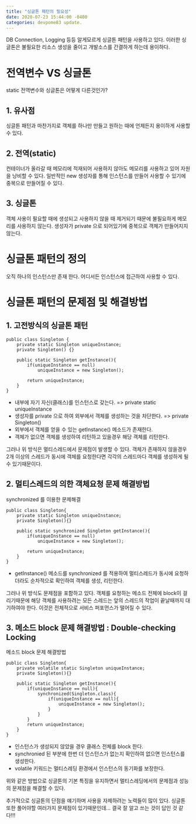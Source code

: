 ```yaml
---
title: "싱글톤 패턴의 필요성"
date: 2020-07-23 15:44:00 -0400
categories: devpome83 update.
---
```


DB Connection, Logging 등등 알게모르게 싱글톤 패턴을 사용하고 있다.
이러한 싱글톤은 불필요한 리소스 생성을 줄이고 개발소스를 간결하게 하는데 용이하다.

# 전역변수 VS 싱글톤

static 전역변수와 싱글톤은 어떻게 다른것인가?

## 1. 유사점

싱글톤 패턴과 마찬가지로 객체를 하나만 만들고 원하는 때에 언제든지 용이하게 사용할 수 있다.

## 2. 전역(static)

컨테이너가 올라갈 때 메모리에 적재되어 사용하지 않아도 메모리를 사용하고 있어 자원을 낭비할 수 있다.
일반적인 new 생성자를 통해 인스턴스를 만들어 사용할 수 있기에 중복으로 만들어질 수 있다.

## 3. 싱글톤

객체 사용이 필요할 때에 생성되고 사용하지 않을 때 제거되기 때문에 불필요하게 메모리를 사용하지 않는다.
생성자가 private 으로 되어있기에 중복으로 객체가 만들어지지 않는다.

# 싱글톤 패턴의 정의

오직 하나의 인스턴스만 존재 한다.
어디서든 인스턴스에 접근하여 사용할 수 있다.

# 싱글톤 패턴의 문제점 및 해결방법

## 1. 고전방식의 싱글톤 패턴

```
public class Singleton {
    private static Singleton uniqueInstance;
    private Singleton() {}

    public static Singleton getInstance(){
        if(uniqueInstance == null)
            uniqueInstance = new Singleton();

        return uniqueInstance;
    }
}
```

-   내부에 자기 자신(클래스)를 인스턴스로 갖는다. => private static uniqueInstance
-   생성자를 private 으로 하여 외부에서 객체를 생성하는 것을 차단한다. => private Singleton()
-   외부에서 객체를 얻을 수 있는 getInstance() 메소드가 존재한다.
-   객체가 없으면 객체를 생성하여 리턴하고 있을경우 해당 객체를 리턴한다.

그러나 위 방식은 멀티스레드에서 문제점이 발생할 수 있다.
객체가 존재하지 않을경우 2개 이상의 스레드가 동시에 객체를 요청한다면 각각의 스레드마다 객체를 생성하게 될 수 있기때문이다.

## 2. 멀티스레드의 의한 객체요청 문제 해결방법

synchronized 를 이용한 문제해결

```
public class Singleton{
    private static Singleton uniqueInstance;
    private Singleton(){}

    public static synchronized Singleton getInstance(){
        if(uniqueInstance == null)
            uniqueInstance = new Singleton();

        return uniqueInstance;
    }
}
```

-   getInstance() 메소드를 synchronized 를 적용하여 멀티스레드가 동시에 요청하더라도 순차적으로 확인하여 객체를 생성, 리턴한다.

그러나 위 방식도 문제점을 포함하고 있다.
객체를 요청하는 메소드 전체에 block이 걸리기때문에 해당 객체를 사용하려는 모든 스레드는 앞의 스레드의 작업이 끝날때까지 대기하여야 한다.
이것은 전체적으로 서비스 퍼포먼스가 떨어질 수 있다.

## 3. 메소드 block 문제 해결방법 : Double-checking Locking

메소드 block 문제 해결방법

```
public class Singleton{
    private volatile static Singleton uniqueInstance;
    private Singleton(){}

    public static Singleton getInstance(){
        if(uniqueInstance == null){
            synchronized(Singleton.class){
                if(uniqueInstance == null){
                    uniqueInstance = new Singleton();
                }
            }
        }
        return uniqueInstance;
    }
}
```

-   인스턴스가 생성되지 않았을 경우 클래스 전체를 block 한다.
-   synchronied 된 부분에 한번 더 인스턴스가 없는지 확인하여 없으면 인스턴스를 생성한다.
-   volatile 키워드는 멀티스레딩 환경에서 인스턴스의 동기화를 보장한다.

위와 같은 방법으로 싱글톤의 기본 특징을 유지하면서 멀티스레딩에서의 문제점과 성능의 문제점을 해결할 수 있다.

추가적으로 싱글톤의 단점을 얘기하며 사용을 자제하려는 노력들이 많이 있다.
싱글톤 또한 풀어야할 여러가지 문제점이 있기때문인데...
결국 잘 알고 쓰는 것이 답인 것 같다!!!
